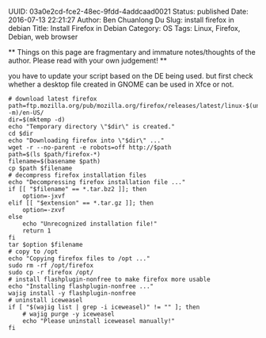 UUID: 03a0e2cd-fce2-48ec-9fdd-4addcaad0021
Status: published
Date: 2016-07-13 22:21:27
Author: Ben Chuanlong Du
Slug: install firefox in debian
Title: Install Firefox in Debian
Category: OS
Tags: Linux, Firefox, Debian, web browser

**
Things on this page are
fragmentary and immature notes/thoughts of the author.
Please read with your own judgement!
**

you have to update your script based on the DE being used.
but first check whether a desktop file created in GNOME can be used in Xfce or not.

    # download latest firefox
    path=ftp.mozilla.org/pub/mozilla.org/firefox/releases/latest/linux-$(uname -m)/en-US/
    dir=$(mktemp -d)
    echo "Temporary directory \"$dir\" is created."
    cd $dir
    echo "Downloading firefox into \"$dir\" ..."
    wget -r --no-parent -e robots=off http://$path
    path=$(ls $path/firefox-*)
    filename=$(basename $path)
    cp $path $filename
    # decompress firefox installation files
    echo "Decompressing firefox installation file ..."
    if [[ "$filename" == *.tar.bz2 ]]; then
        option=-jxvf
    elif [[ "$extension" == *.tar.gz ]]; then
        option=-zxvf
    else
        echo "Unrecognized installation file!"
        return 1
    fi
    tar $option $filename
    # copy to /opt
    echo "Copying firefox files to /opt ..."
    sudo rm -rf /opt/firefox
    sudo cp -r firefox /opt/
    # install flashplugin-nonfree to make firefox more usable
    echo "Installing flashplugin-nonfree ..."
    wajig install -y flashplugin-nonfree
    # uninstall iceweasel
    if [ "$(wajig list | grep -i iceweasel)" != "" ]; then 
        # wajig purge -y iceweasel
        echo "Please uninstall iceweasel manually!"
    fi
